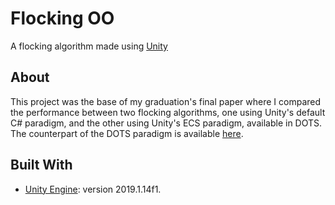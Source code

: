 # Flocking OO
A flocking algorithm made using [Unity](https://unity.com)

## About
This project was the base of my graduation's final paper where I compared the performance between two flocking algorithms, one using Unity's default C# paradigm, and the other using Unity's ECS paradigm, available in DOTS. The counterpart of the DOTS paradigm is available [here](https://github.com/rafavla32/flocking-dots).

## Built With
- [Unity Engine](https://unity.com/): version 2019.1.14f1.
